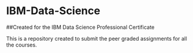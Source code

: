 # IBM-Data-Science
##Created for the IBM Data Science Professional Certificate

This is a repository created to submit the peer graded assignments for all the courses.
